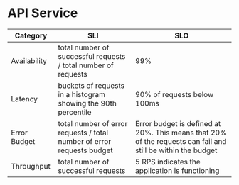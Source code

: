# API Service

| Category     | SLI | SLO                                                                                                         |
|--------------|-----|-------------------------------------------------------------------------------------------------------------|
| Availability |   total number of successful requests / total number of requests  | 99%                                                                                                         |
| Latency      |   buckets of requests in a histogram showing the 90th percentile  | 90% of requests below 100ms                                                                                 |
| Error Budget |   total number of error requests / total number of error requests budget   | Error budget is defined at 20%. This means that 20% of the requests can fail and still be within the budget |
| Throughput   |  total number of successful requests    | 5 RPS indicates the application is functioning                                                              |
